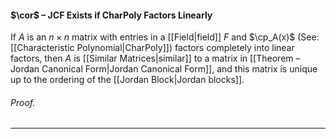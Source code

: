 #### $\cor$ – JCF Exists if CharPoly Factors Linearly
If $A$ is an $n \times n$ matrix with entries in a [[Field|field]] $F$ and $\cp_A(x)$ (See: [[Characteristic Polynomial|CharPoly]]) factors completely into linear factors, then $A$ is [[Similar Matrices|similar]] to a matrix in [[Theorem – Jordan Canonical Form|Jordan Canonical Form]], and this matrix is unique up to the ordering of the [[Jordan Block|Jordan blocks]].

###### *Proof.* 
***
